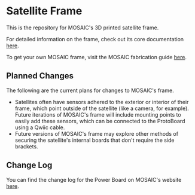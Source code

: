 # Satellite Frame

This is the repository for MOSAIC's 3D printed satellite frame.

For detailed information on the frame, check out its core documentation [here](https://www.mosaicsat.org/core_documentation/hardware/frame/).

To get your own MOSAIC frame, visit the MOSAIC fabrication guide [here](https://www.mosaicsat.org/getting_mosaic/).

## Planned Changes

The following are the current plans for changes to MOSAIC's frame. 

- Satellites often have sensors adhered to the exterior or interior of their frame, which point outside of the satellite (like a camera, for example). Future iterations of MOSAIC's frame will include mounting points to easily add these sensors, which can be connected to the ProtoBoard using a Qwiic cable. 
- Future versions of MOSAIC's frame may explore other methods of securing the satellite's internal boards that don't require the side brackets. 

## Change Log

You can find the change log for the Power Board on MOSAIC's website [here](https://www.mosaicsat.org/core_documentation/hardware/frame/change_log/). 
